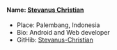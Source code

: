#### Name: [Stevanus Christian](https://github.com/Stevanus-Christian)

- Place: Palembang, Indonesia
- Bio: Android and Web developer
- GitHib: [Stevanus-Christian]([https://github.com/jnchen12a](https://github.com/Stevanus-Christian))
